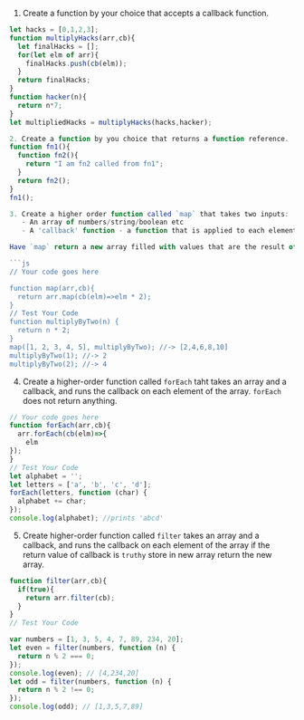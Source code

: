 1. Create a function by your choice that accepts a callback function.
```js
let hacks = [0,1,2,3];
function multiplyHacks(arr,cb){
  let finalHacks = [];
  for(let elm of arr){
    finalHacks.push(cb(elm));
  }
  return finalHacks;
}
function hacker(n){
  return n*7;
}
let multipliedHacks = multiplyHacks(hacks,hacker);

2. Create a function by you choice that returns a function reference.
function fn1(){
  function fn2(){
    return "I am fn2 called from fn1";
  }
  return fn2();
}
fn1();

3. Create a higher order function called `map` that takes two inputs:
   - An array of numbers/string/boolean etc
   - A 'callback' function - a function that is applied to each element of the array (inside of the function 'map')

Have `map` return a new array filled with values that are the result of the 'callback' function on each element of the input array.

```js
// Your code goes here

function map(arr,cb){
  return arr.map(cb(elm)=>elm * 2);
}
// Test Your Code
function multiplyByTwo(n) {
  return n * 2;
}
map([1, 2, 3, 4, 5], multiplyByTwo); //-> [2,4,6,8,10]
multiplyByTwo(1); //-> 2
multiplyByTwo(2); //-> 4
```

4. Create a higher-order function called `forEach` taht takes an array and a callback, and runs the callback on each element of the array. `forEach` does not return anything.

```js
// Your code goes here
function forEach(arr,cb){
  arr.forEach(cb(elm)=>{
    elm
});
}
// Test Your Code
let alphabet = '';
let letters = ['a', 'b', 'c', 'd'];
forEach(letters, function (char) {
  alphabet += char;
});
console.log(alphabet); //prints 'abcd'
```

5. Create higher-order function called `filter` takes an array and a callback, and runs the callback on each element of the array if the return value of callback is `truthy` store in new array return the new array.

```js
function filter(arr,cb){
  if(true){
    return arr.filter(cb);
  }
}
// Test Your Code

var numbers = [1, 3, 5, 4, 7, 89, 234, 20];
let even = filter(numbers, function (n) {
  return n % 2 === 0;
});
console.log(even); // [4,234,20]
let odd = filter(numbers, function (n) {
  return n % 2 !== 0;
});
console.log(odd); // [1,3,5,7,89]
```
